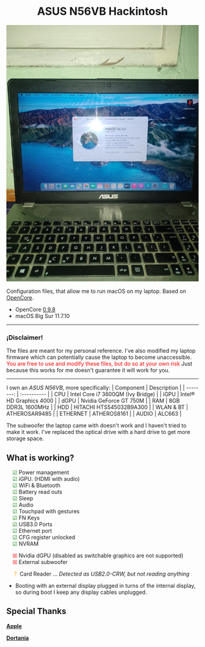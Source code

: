 <h1 align="center">
  <br>ASUS N56VB Hackintosh<br>
</h1>

<div align="center">
   <img src="assets/about.jpeg"> 
</div>


Configuration files, that allow me to run macOS on my laptop. Based on [OpenCore](https://github.com/acidanthera/OpenCorePkg).

- OpenCore [0.9.8](https://github.com/acidanthera/OpenCorePkg/releases/tag/0.9.8)
- macOS Big Sur 11.7.10

---

### **¡Disclaimer!**

The files are meant for my personal reference. I've also modified my laptop firmware which can potentially cause the laptop to become unaccessible.
<span style="color:red"> You are free to use and modify these files, but do so at your own risk </span>
Just because this works for me doesn't guarantee it will work for you.

---

I own an _ASUS N56VB_, more specifically:
| Component | Description |
| --------: | :---------- |
| CPU | Intel Core i7 3600QM (Ivy Bridge) |
| iGPU | Intel® HD Graphics 4000 |
| dGPU | Nvidia GeForce GT 750M |
| RAM | 8GB DDR3L 1600MHz |
| HDD | HITACHI HTS545032B9A300 |
| WLAN & BT | ATHEROSAR9485 |
| ETHERNET | ATHEROS8161 |
| AUDIO | ALC663 |

The subwoofer the laptop came with doesn't work and I haven't tried to make it work. I've replaced the optical drive with a hard drive to get more storage space. 
## What is working?

<span style="color:green;margin-left:1rem">&#9745;</span> Power management  
<span style="color:green;margin-left:1rem">&#9745;</span> iGPU. (HDMI with audio)  
<span style="color:green;margin-left:1rem">&#9745;</span> WiFi & Bluetooth  
<span style="color:green;margin-left:1rem">&#9745;</span> Battery read outs  
<span style="color:green;margin-left:1rem">&#9745;</span> Sleep  
<span style="color:green;margin-left:1rem">&#9745;</span> Audio  
<span style="color:green;margin-left:1rem">&#9745;</span> Touchpad with gestures  
<span style="color:green;margin-left:1rem">&#9745;</span> FN Keys    
<span style="color:green;margin-left:1rem">&#9745;</span> USB3.0 Ports  
<span style="color:green;margin-left:1rem">&#9745;</span> Ethernet port  
<span style="color:green;margin-left:1rem">&#9745;</span> CFG register unlocked  
<span style="color:green;margin-left:1rem">&#9745;</span> NVRAM

<span style="color:red;margin-left:1rem">&#9746;</span> Nvidia dGPU (disabled as switchable graphics are not supported)  
<span style="color:red;margin-left:1rem">&#9746;</span> External subwoofer

<span style="color:orange;margin:0 .25rem 0 1.25rem">?</span> Card Reader ... _Detected as USB2.0-CRW, but not reading anything_  

- Booting with an external display plugged in turns of the internal display, so during boot I keep any display cables unplugged.

## Special Thanks

[**Apple**](http://apple.com/)

[**Dortania**](https://dortania.github.io/getting-started/)

